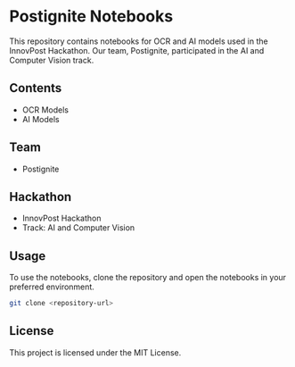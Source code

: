 # Postignite Notebooks

This repository contains notebooks for OCR and AI models used in the InnovPost Hackathon. Our team, Postignite, participated in the AI and Computer Vision track.

## Contents

- OCR Models
- AI Models

## Team

- Postignite

## Hackathon

- InnovPost Hackathon
- Track: AI and Computer Vision

## Usage

To use the notebooks, clone the repository and open the notebooks in your preferred environment.

```bash
git clone <repository-url>
```

## License

This project is licensed under the MIT License.
